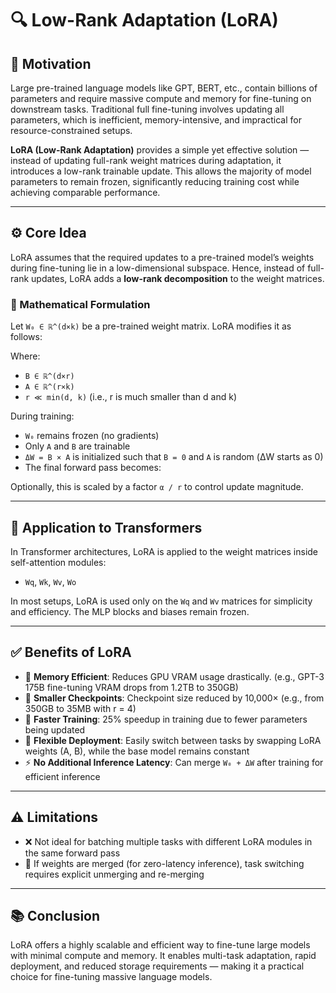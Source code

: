 # 🔍 Low-Rank Adaptation (LoRA)

## 🧠 Motivation

Large pre-trained language models like GPT, BERT, etc., contain billions of parameters and require massive compute and memory for fine-tuning on downstream tasks. Traditional full fine-tuning involves updating all parameters, which is inefficient, memory-intensive, and impractical for resource-constrained setups.

**LoRA (Low-Rank Adaptation)** provides a simple yet effective solution — instead of updating full-rank weight matrices during adaptation, it introduces a low-rank trainable update. This allows the majority of model parameters to remain frozen, significantly reducing training cost while achieving comparable performance.

---

## ⚙️ Core Idea

LoRA assumes that the required updates to a pre-trained model’s weights during fine-tuning lie in a low-dimensional subspace. Hence, instead of full-rank updates, LoRA adds a **low-rank decomposition** to the weight matrices.

### 🔢 Mathematical Formulation

Let `W₀ ∈ ℝ^(d×k)` be a pre-trained weight matrix. LoRA modifies it as follows:


Where:
- `B ∈ ℝ^(d×r)`
- `A ∈ ℝ^(r×k)`
- `r ≪ min(d, k)` (i.e., r is much smaller than d and k)

During training:
- `W₀` remains frozen (no gradients)
- Only `A` and `B` are trainable
- `ΔW = B × A` is initialized such that `B = 0` and `A` is random (ΔW starts as 0)
- The final forward pass becomes:
  

Optionally, this is scaled by a factor `α / r` to control update magnitude.

---

## 🧪 Application to Transformers

In Transformer architectures, LoRA is applied to the weight matrices inside self-attention modules:

- `Wq`, `Wk`, `Wv`, `Wo`

In most setups, LoRA is used only on the `Wq` and `Wv` matrices for simplicity and efficiency. The MLP blocks and biases remain frozen.

---

## ✅ Benefits of LoRA

- 🔋 **Memory Efficient**: Reduces GPU VRAM usage drastically. (e.g., GPT-3 175B fine-tuning VRAM drops from 1.2TB to 350GB)
- 💾 **Smaller Checkpoints**: Checkpoint size reduced by 10,000× (e.g., from 350GB to 35MB with r = 4)
- 🚀 **Faster Training**: 25% speedup in training due to fewer parameters being updated
- 🔄 **Flexible Deployment**: Easily switch between tasks by swapping LoRA weights (A, B), while the base model remains constant
- ⚡ **No Additional Inference Latency**: Can merge `W₀ + ΔW` after training for efficient inference

---

## ⚠️ Limitations

- ❌ Not ideal for batching multiple tasks with different LoRA modules in the same forward pass
- 🔄 If weights are merged (for zero-latency inference), task switching requires explicit unmerging and re-merging

---

## 📚 Conclusion

LoRA offers a highly scalable and efficient way to fine-tune large models with minimal compute and memory. It enables multi-task adaptation, rapid deployment, and reduced storage requirements — making it a practical choice for fine-tuning massive language models.

